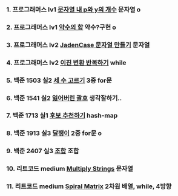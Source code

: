 ### 1. 프로그래머스 lv1 [문자열 내 p와 y의 개수](https://school.programmers.co.kr/learn/courses/30/lessons/12916) 문자열 o

### 2. 프로그래머스 lv1 [약수의 합](https://school.programmers.co.kr/learn/courses/30/lessons/12928) 약수?구현 o

### 3. 프로그래머스 lv2 [JadenCase 문자열 만들기](https://school.programmers.co.kr/learn/courses/30/lessons/12951) 문자열

### 4. 프로그래머스 lv2 [이진 변환 반복하기](https://school.programmers.co.kr/learn/courses/30/lessons/70129) while

### 5. 백준 1503 실2 [세 수 고르기](https://www.acmicpc.net/problem/1503) 3중 for문

### 6. 백준 1541 실2 [잃어버린 괄호](https://www.acmicpc.net/problem/1541) 생각잘하기..

### 7. 백준 1713 실1 [후보 추천하기](https://www.acmicpc.net/problem/1713) hash-map

### 8. 백준 1913 실3 [달팽이](https://www.acmicpc.net/problem/1913) 2중 for문 o

### 9. 백준 2407 실3 [조합](https://www.acmicpc.net/problem/2407) 조합

### 10. 리트코드 medium [Multiply Strings](https://leetcode.com/problems/multiply-strings/description/) 문자열

### 11. 리트코드 medium [Spiral Matrix](https://leetcode.com/problems/spiral-matrix/description/) 2차원 배열, while, 4방향
